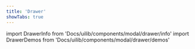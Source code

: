```yaml
---
title: 'Drawer'
showTabs: true
---
```


import DrawerInfo from 'Docs/uilib/components/modal/drawer/info'
import DrawerDemos from 'Docs/uilib/components/modal/drawer/demos'

<DrawerInfo />
<DrawerDemos />
